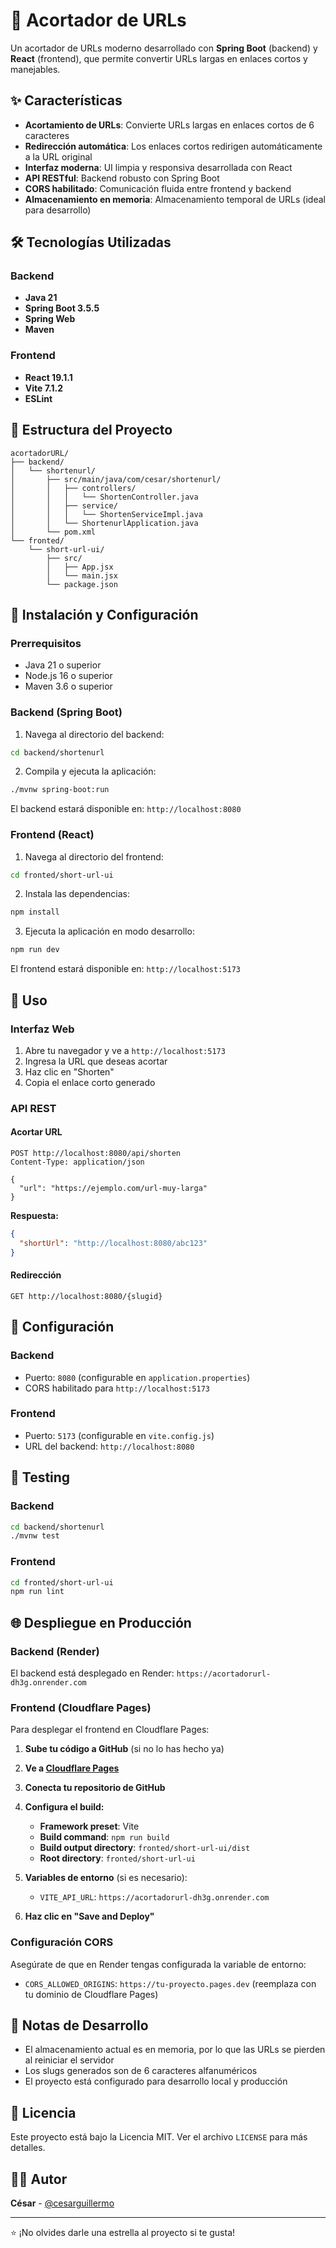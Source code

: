 # 🔗 Acortador de URLs

Un acortador de URLs moderno desarrollado con **Spring Boot** (backend) y **React** (frontend), que permite convertir URLs largas en enlaces cortos y manejables.

## ✨ Características

- **Acortamiento de URLs**: Convierte URLs largas en enlaces cortos de 6 caracteres
- **Redirección automática**: Los enlaces cortos redirigen automáticamente a la URL original
- **Interfaz moderna**: UI limpia y responsiva desarrollada con React
- **API RESTful**: Backend robusto con Spring Boot
- **CORS habilitado**: Comunicación fluida entre frontend y backend
- **Almacenamiento en memoria**: Almacenamiento temporal de URLs (ideal para desarrollo)

## 🛠️ Tecnologías Utilizadas

### Backend
- **Java 21**
- **Spring Boot 3.5.5**
- **Spring Web**
- **Maven**

### Frontend
- **React 19.1.1**
- **Vite 7.1.2**
- **ESLint**

## 📁 Estructura del Proyecto

```
acortadorURL/
├── backend/
│   └── shortenurl/
│       ├── src/main/java/com/cesar/shortenurl/
│       │   ├── controllers/
│       │   │   └── ShortenController.java
│       │   ├── service/
│       │   │   └── ShortenServiceImpl.java
│       │   └── ShortenurlApplication.java
│       └── pom.xml
└── fronted/
    └── short-url-ui/
        ├── src/
        │   ├── App.jsx
        │   └── main.jsx
        └── package.json
```

## 🚀 Instalación y Configuración

### Prerrequisitos
- Java 21 o superior
- Node.js 16 o superior
- Maven 3.6 o superior

### Backend (Spring Boot)

1. Navega al directorio del backend:
```bash
cd backend/shortenurl
```

2. Compila y ejecuta la aplicación:
```bash
./mvnw spring-boot:run
```

El backend estará disponible en: `http://localhost:8080`

### Frontend (React)

1. Navega al directorio del frontend:
```bash
cd fronted/short-url-ui
```

2. Instala las dependencias:
```bash
npm install
```

3. Ejecuta la aplicación en modo desarrollo:
```bash
npm run dev
```

El frontend estará disponible en: `http://localhost:5173`

## 📖 Uso

### Interfaz Web
1. Abre tu navegador y ve a `http://localhost:5173`
2. Ingresa la URL que deseas acortar
3. Haz clic en "Shorten"
4. Copia el enlace corto generado

### API REST

#### Acortar URL
```http
POST http://localhost:8080/api/shorten
Content-Type: application/json

{
  "url": "https://ejemplo.com/url-muy-larga"
}
```

**Respuesta:**
```json
{
  "shortUrl": "http://localhost:8080/abc123"
}
```

#### Redirección
```http
GET http://localhost:8080/{slugid}
```

## 🔧 Configuración

### Backend
- Puerto: `8080` (configurable en `application.properties`)
- CORS habilitado para `http://localhost:5173`

### Frontend
- Puerto: `5173` (configurable en `vite.config.js`)
- URL del backend: `http://localhost:8080`

## 🧪 Testing

### Backend
```bash
cd backend/shortenurl
./mvnw test
```

### Frontend
```bash
cd fronted/short-url-ui
npm run lint
```

## 🌐 Despliegue en Producción

### Backend (Render)
El backend está desplegado en Render: `https://acortadorurl-dh3g.onrender.com`

### Frontend (Cloudflare Pages)
Para desplegar el frontend en Cloudflare Pages:

1. **Sube tu código a GitHub** (si no lo has hecho ya)
2. **Ve a [Cloudflare Pages](https://pages.cloudflare.com/)**
3. **Conecta tu repositorio de GitHub**
4. **Configura el build:**
   - **Framework preset**: Vite
   - **Build command**: `npm run build`
   - **Build output directory**: `fronted/short-url-ui/dist`
   - **Root directory**: `fronted/short-url-ui`

5. **Variables de entorno** (si es necesario):
   - `VITE_API_URL`: `https://acortadorurl-dh3g.onrender.com`

6. **Haz clic en "Save and Deploy"**

### Configuración CORS
Asegúrate de que en Render tengas configurada la variable de entorno:
- `CORS_ALLOWED_ORIGINS`: `https://tu-proyecto.pages.dev` (reemplaza con tu dominio de Cloudflare Pages)

## 📝 Notas de Desarrollo

- El almacenamiento actual es en memoria, por lo que las URLs se pierden al reiniciar el servidor
- Los slugs generados son de 6 caracteres alfanuméricos
- El proyecto está configurado para desarrollo local y producción



## 📄 Licencia

Este proyecto está bajo la Licencia MIT. Ver el archivo `LICENSE` para más detalles.

## 👨‍💻 Autor

**César** - [@cesarguillermo](https://github.com/cesarguillermo)

---

⭐ ¡No olvides darle una estrella al proyecto si te gusta!
